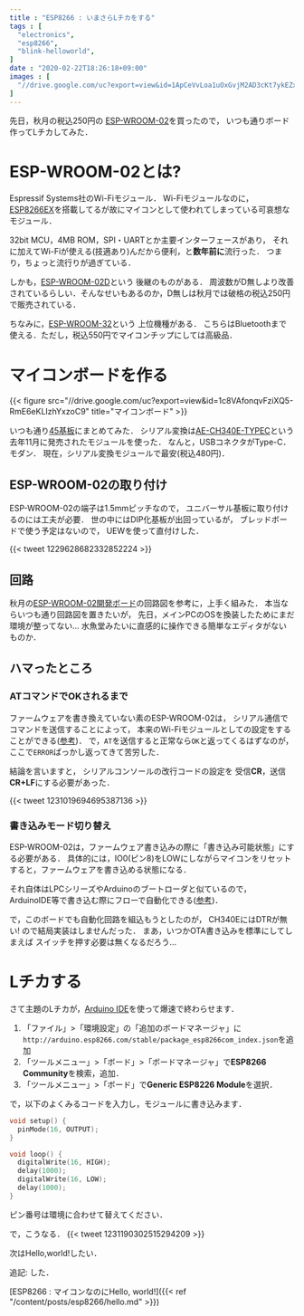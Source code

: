 ```yaml
---
title : "ESP8266 : いまさらLチカをする"
tags : [
  "electronics",
  "esp8266",
  "blink-helloworld",
]
date : "2020-02-22T18:26:18+09:00"
images : [
  "//drive.google.com/uc?export=view&id=1ApCeVvLoa1uOxGvjM2AD3cKt7ykEZxmE",
]
---
```


先日，秋月の税込250円の
[ESP-WROOM-02](http://akizukidenshi.com/catalog/g/gM-09607/)を買ったので，
いつも通りボード作ってLチカしてみた．

<!--more-->



# ESP-WROOM-02とは?

Espressif Systems社のWi-Fiモジュール．
Wi-Fiモジュールなのに，
[ESP8266EX](https://ja.wikipedia.org/wiki/ESP8266)を搭載してるが故にマイコンとして使われてしまっている可哀想なモジュール．

32bit MCU，4MB ROM，SPI・UARTとか主要インターフェースがあり，
それに加えてWi-Fiが使える(技適あり)んだから便利，と**数年前に**流行った．
つまり，ちょっと流行りが過ぎている．

しかも，[ESP-WROOM-02D](http://akizukidenshi.com/catalog/g/gM-13289)という
後継のものがある．
周波数がD無しより改善されているらしい．そんなせいもあるのか，D無しは秋月では破格の税込250円で販売されている．

ちなみに，[ESP-WROOM-32](http://akizukidenshi.com/catalog/g/gM-11647/)という
上位機種がある．
こちらはBluetoothまで使える．ただし，税込550円でマイコンチップにしては高級品．

# マイコンボードを作る

{{< figure src="//drive.google.com/uc?export=view&id=1c8VAfonqvFziXQ5-RmE6eKLIzhYxzoC9" title="マイコンボード" >}}

いつも通り[45基板](http://akizukidenshi.com/catalog/g/gP-11735/)にまとめてみた．
シリアル変換は[AE-CH340E-TYPEC](http://akizukidenshi.com/catalog/g/gK-14745/)という
去年11月に発売されたモジュールを使った．
なんと，USBコネクタがType-C．モダン．
現在，シリアル変換モジュールで最安(税込480円)．

## ESP-WROOM-02の取り付け

ESP-WROOM-02の端子は1.5mmピッチなので，
ユニバーサル基板に取り付けるのには工夫が必要．
世の中にはDIP化基板が出回っているが，
ブレッドボードで使う予定はないので，
UEWを使って直付けした．

{{< tweet 1229628682332852224 >}}

## 回路

秋月の[ESP-WROOM-02開発ボード](http://akizukidenshi.com/download/ds/akizuki/AE-ESP-WROOM02-DEV.pdf)の回路図を参考に，上手く組みた．
本当ならいつも通り回路図を置きたいが，
先日，メインPCのOSを換装したためにまだ環境が整ってない...
水魚堂みたいに直感的に操作できる簡単なエディタがないものか．

## ハマったところ

### ATコマンドでOKされるまで

ファームウェアを書き換えていない素のESP-WROOM-02は，
シリアル通信でコマンドを送信することによって，
本来のWi-Fiモジュールとしての設定をすることができる([参考](https://www.mkbtm.jp/?p=618))．
で，`AT`を送信すると正常なら`OK`と返ってくるはずなのが，
ここで`ERROR`ばっかし返ってきて苦労した．

結論を言いますと，
シリアルコンソールの改行コードの設定を
受信**CR**，送信**CR+LF**にする必要があった．

{{< tweet 1231019694695387136 >}}

### 書き込みモード切り替え

ESP-WROOM-02は，ファームウェア書き込みの際に「書き込み可能状態」にする必要がある．
具体的には，IO0(ピン8)をLOWにしながらマイコンをリセットすると，ファームウェアを書き込める状態になる．

それ自体はLPCシリーズやArduinoのブートローダと似ているので，
ArduinoIDE等で書き込む際にフローで自動化できる([参考](https://days-of-programming.blogspot.com/2018/05/esp8266dtrrts.html))．

で，このボードでも自動化回路を組込もうとしたのが，
CH340EにはDTRが無い! ので結局実装はしませんだった．
まあ，いつかOTA書き込みを標準にしてしまえば
スイッチを押す必要は無くなるだろう...

# Lチカする

さて主題のLチカが，[Arduino IDE](https://www.arduino.cc/en/main/software)を使って爆速で終わらせます．

1. 「ファイル」>「環境設定」の「追加のボードマネージャ」に`http://arduino.esp8266.com/stable/package_esp8266com_index.json`を追加
1. 「ツールメニュー」>「ボード」>「ボードマネージャ」で**ESP8266 Community**を検索，追加．
1. 「ツールメニュー」>「ボード」で**Generic ESP8226 Module**を選択．

で，以下のよくみるコードを入力し，モジュールに書き込みます．

```c
void setup() {
  pinMode(16, OUTPUT);
}

void loop() {
  digitalWrite(16, HIGH);
  delay(1000);
  digitalWrite(16, LOW);
  delay(1000);
}
```

ピン番号は環境に合わせて替えてください．

で，こうなる．
{{< tweet 1231190302515294209 >}}

次はHello,world!したい．

追記: した．

[ESP8266 : マイコンなのにHello, world!]({{< ref "/content/posts/esp8266/hello.md" >}})

